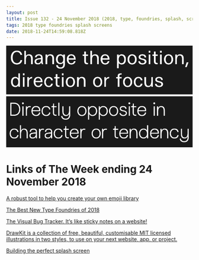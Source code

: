```yaml
---
layout: post
title: Issue 132 - 24 November 2018 (2018, type, foundries, splash, screens)
tags: 2018 type foundries splash screens
date: 2018-11-24T14:59:08.818Z
---
```

![The Best New Type Foundries of 2018](/assets/uploads/issue-132.png "The Best New Type Foundries of 2018")

# Links of The Week ending 24 November 2018

<a href="http://phlntn.com/emojibuilder/" target="_blank">A robust tool to help you create your own emoji library</a>

<a href="https://medium.muz.li/the-best-new-type-foundries-of-2018-d99b34ac5267" target="_blank">The Best New Type Foundries of 2018</a>

<a href="https://get.bugherd.com/" target="_blank">The Visual Bug Tracker. It’s like sticky notes on a website!</a>

<a href="https://www.drawkit.io/" target="_blank">DrawKit is a collection of free, beautiful, customisable MIT licensed illustrations in two styles, to use on your next website, app, or project.</a>

<a href="https://uxdesign.cc/building-the-perfect-splash-screen-46e080395f06" target="_blank">Building the perfect splash screen</a>
